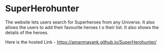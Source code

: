 # SuperHerohunter

The website lets users search for Superheroes from any Universe. It also allows the users to add their favourite heroes t o their list. It also shows the details of the heroes.

Here is the hosted Link - https://amanmayank.github.io/SuperHerohunter/
